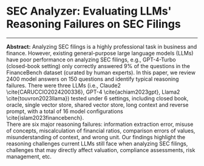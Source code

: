 # SEC Analyzer: Evaluating LLMs' Reasoning Failures on SEC Filings
---
**Abstract:** Analyzing SEC filings is a highly professional task in business and finance. However, existing general-purpose large language models (LLMs) have poor performance on analyzing SEC filings, e.g., GPT-4-Turbo (closed-book setting) only correctly answered $9\%$ of the questions in the FinanceBench dataset (curated by human experts). In this paper, we review $2400$ model answers on $150$ questions and identify typical reasoning failures. There were three LLMs (i.e., Claude2 \cite{CARUCCIO2024200336}, GPT-4 \cite{achiam2023gpt}, Llama2 \cite{touvron2023llama}) tested under 6 settings, including closed book, oracle, single vector store, shared vector store, long context and reverse prompt, with a total of 16 model configurations \cite{islam2023financebench}.   
  There are six major reasoning failures: information extraction error, misuse of concepts, miscalculation of financial ratios, comparison errors of values, misunderstanding of context, and wrong unit. Our findings highlight the reasoning challenges current LLMs still face when analyzing SEC filings, challenges that may directly affect valuation, compliance assessments, risk management, etc. 
